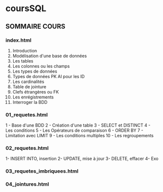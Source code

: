# coursSQL

## SOMMAIRE COURS

### index.html
1. Introduction
2. Modélisation d'une base de données
3. Les tables
4. Les colonnes ou les champs
5. Les types de données
6. Types de données PK AI pour les ID
7. Les cardinalités
8. Table de jointure
9. Clefs étrangères ou FK
10. Les enrégistrements
11. Interroger la BDD


### 01_requetes.html
1 - Base d'une BDD
2 - Création d'une table
3 - SELECT et DISTINCT
4 - Les conditions 
5 - Les Opérateurs de comparaison
6 - ORDER BY
7 - Limitation avec LIMIT 
9 - Les conditions multiples 
10 - Les regroupements

### 02_requetes.html
1- INSERT INTO, insertion
2- UPDATE, mise à jour
3- DELETE, effacer
4- Exo

### 03_requetes_imbriquees.html
### 04_jointures.html
